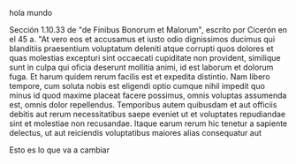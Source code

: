 hola mundo

Sección 1.10.33 de "de Finibus Bonorum et Malorum", escrito por Cicerón en el 45 a.
"At vero eos et accusamus et iusto odio dignissimos ducimus qui blanditiis praesentium voluptatum deleniti atque corrupti quos dolores et quas molestias excepturi sint occaecati cupiditate non provident, 
similique sunt in culpa qui oficia deserunt mollitia animi, id est laborum et dolorum fuga. 
Et harum quidem rerum facilis est et expedita distintio. Nam libero tempore, cum soluta nobis est eligendi optio cumque nihil impedit quo minus id quod maxime placeat facere possimus, 
omnis voluptas assumenda est, omnis dolor repellendus. Temporibus autem quibusdam et aut officiis debitis aut rerum necessitatibus saepe eveniet ut et voluptates repudiandae sint et molestiae non recusandae. 
Itaque earum rerum hic tenetur a sapiente delectus, 
ut aut reiciendis voluptatibus maiores alias consequatur aut

Esto es lo que va a cambiar
